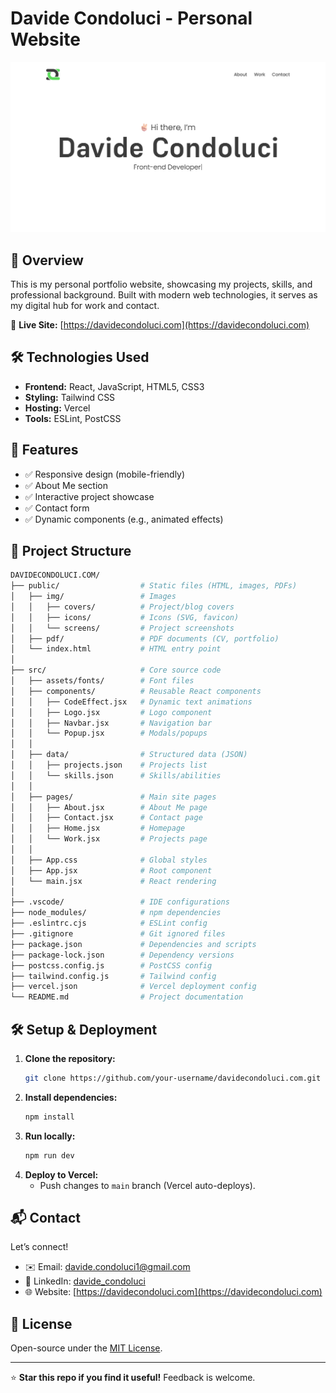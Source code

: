 # Davide Condoluci - Personal Website  

![Website Screenshot](public/img/davidecondoluci.com.jpg)  

## 📌 Overview  
This is my personal portfolio website, showcasing my projects, skills, and professional background. Built with modern web technologies, it serves as my digital hub for work and contact.  

🔗 **Live Site:** [https://davidecondoluci.com](https://davidecondoluci.com)  

## 🛠️ Technologies Used  
- **Frontend:** React, JavaScript, HTML5, CSS3  
- **Styling:** Tailwind CSS  
- **Hosting:** Vercel  
- **Tools:** ESLint, PostCSS  

## 🚀 Features  
- ✅ Responsive design (mobile-friendly)
- ✅ About Me section
- ✅ Interactive project showcase
- ✅ Contact form
- ✅ Dynamic components (e.g., animated effects)

## 📂 Project Structure  
```bash
DAVIDECONDOLUCI.COM/
├── public/                  # Static files (HTML, images, PDFs)
│   ├── img/                 # Images
│   │   ├── covers/          # Project/blog covers
│   │   ├── icons/           # Icons (SVG, favicon)
│   │   └── screens/         # Project screenshots
│   ├── pdf/                 # PDF documents (CV, portfolio)
│   └── index.html           # HTML entry point
│
├── src/                     # Core source code
│   ├── assets/fonts/        # Font files
│   ├── components/          # Reusable React components
│   │   ├── CodeEffect.jsx   # Dynamic text animations
│   │   ├── Logo.jsx         # Logo component
│   │   ├── Navbar.jsx       # Navigation bar
│   │   └── Popup.jsx        # Modals/popups
│   │
│   ├── data/                # Structured data (JSON)
│   │   ├── projects.json    # Projects list
│   │   └── skills.json      # Skills/abilities
│   │
│   ├── pages/               # Main site pages
│   │   ├── About.jsx        # About Me page
│   │   ├── Contact.jsx      # Contact page
│   │   ├── Home.jsx         # Homepage
│   │   └── Work.jsx         # Projects page
│   │
│   ├── App.css              # Global styles
│   ├── App.jsx              # Root component
│   └── main.jsx             # React rendering
│
├── .vscode/                 # IDE configurations
├── node_modules/            # npm dependencies
├── .eslintrc.cjs            # ESLint config
├── .gitignore               # Git ignored files
├── package.json             # Dependencies and scripts
├── package-lock.json        # Dependency versions
├── postcss.config.js        # PostCSS config
├── tailwind.config.js       # Tailwind config
├── vercel.json              # Vercel deployment config
└── README.md                # Project documentation
```

## 🛠️ Setup & Deployment  
1. **Clone the repository:**  
   ```bash
   git clone https://github.com/your-username/davidecondoluci.com.git
   ```
2. **Install dependencies:**  
   ```bash
   npm install
   ```
3. **Run locally:**  
   ```bash
   npm run dev
   ```
4. **Deploy to Vercel:**  
   - Push changes to `main` branch (Vercel auto-deploys).  

## 📬 Contact  
Let’s connect!  
- ✉️ Email: [davide.condoluci1@gmail.com](mailto:davide.condoluci1@example.com)  
- 💼 LinkedIn: [davide_condoluci](https://linkedin.com/in/davide_condoluci)  
- 🌐 Website: [https://davidecondoluci.com](https://davidecondoluci.com)  

## 📜 License  
Open-source under the [MIT License](LICENSE).  

--- 

⭐ **Star this repo if you find it useful!** Feedback is welcome.
